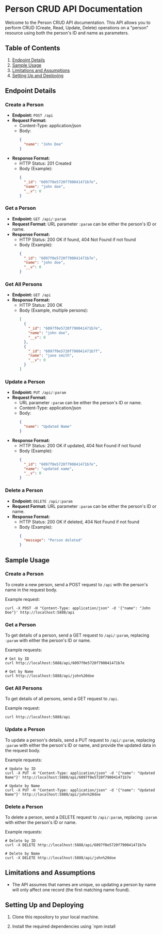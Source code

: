 

# Person CRUD API Documentation

Welcome to the Person CRUD API documentation. This API allows you to perform CRUD (Create, Read, Update, Delete) operations on a "person" resource using both the person's ID and name as parameters.

## Table of Contents

1. [Endpoint Details](#endpoint-details)
2. [Sample Usage](#sample-usage)
3. [Limitations and Assumptions](#limitations-and-assumptions)
4. [Setting Up and Deploying](#setting-up-and-deploying)

## Endpoint Details

### Create a Person

- **Endpoint:** `POST /api`
- **Request Format:**
  - Content-Type: application/json
  - Body:
    ```json
    {
      "name": "John Doe"
    }
    ```
- **Response Format:**
  - HTTP Status: 201 Created
  - Body (Example):
    ```json
    {
      "_id": "6097f0e5720f790041471b7e",
      "name": "john doe",
      "__v": 0
    }
    ```

### Get a Person

- **Endpoint:** `GET /api/:param`
- **Request Format:** URL parameter `:param` can be either the person's ID or name.
- **Response Format:**
  - HTTP Status: 200 OK if found, 404 Not Found if not found
  - Body (Example):
    ```json
    {
      "_id": "6097f0e5720f790041471b7e",
      "name": "john doe",
      "__v": 0
    }
    ```

### Get All Persons

- **Endpoint:** `GET /api`
- **Response Format:**
  - HTTP Status: 200 OK
  - Body (Example, multiple persons):
    ```json
    [
      {
        "_id": "6097f0e5720f790041471b7e",
        "name": "john doe",
        "__v": 0
      },
      {
        "_id": "6097f0e5720f790041471b7f",
        "name": "jane smith",
        "__v": 0
      }
    ]
    ```

### Update a Person

- **Endpoint:** `PUT /api/:param`
- **Request Format:**
  - URL parameter `:param` can be either the person's ID or name.
  - Content-Type: application/json
  - Body:
    ```json
    {
      "name": "Updated Name"
    }
    ```
- **Response Format:**
  - HTTP Status: 200 OK if updated, 404 Not Found if not found
  - Body (Example):
    ```json
    {
      "_id": "6097f0e5720f790041471b7e",
      "name": "updated name",
      "__v": 0
    }
    ```

### Delete a Person

- **Endpoint:** `DELETE /api/:param`
- **Request Format:** URL parameter `:param` can be either the person's ID or name.
- **Response Format:**
  - HTTP Status: 200 OK if deleted, 404 Not Found if not found
  - Body (Example):
    ```json
    {
      "message": "Person deleted"
    }
    ```

## Sample Usage

### Create a Person

To create a new person, send a POST request to `/api` with the person's name in the request body.

Example request:
```shell
curl -X POST -H "Content-Type: application/json" -d '{"name": "John Doe"}' http://localhost:5888/api
```

### Get a Person

To get details of a person, send a GET request to `/api/:param`, replacing `:param` with either the person's ID or name.

Example requests:
```shell
# Get by ID
curl http://localhost:5888/api/6097f0e5720f790041471b7e

# Get by Name
curl http://localhost:5888/api/john%20doe
```

### Get All Persons

To get details of all persons, send a GET request to `/api`.

Example request:
```shell
curl http://localhost:5888/api
```

### Update a Person

To update a person's details, send a PUT request to `/api/:param`, replacing `:param` with either the person's ID or name, and provide the updated data in the request body.

Example requests:
```shell
# Update by ID
curl -X PUT -H "Content-Type: application/json" -d '{"name": "Updated Name"}' http://localhost:5888/api/6097f0e5720f790041471b7e

# Update by Name
curl -X PUT -H "Content-Type: application/json" -d '{"name": "Updated Name"}' http://localhost:5888/api/john%20doe
```

### Delete a Person

To delete a person, send a DELETE request to `/api/:param`, replacing `:param` with either the person's ID or name.

Example requests:
```shell
# Delete by ID
curl -X DELETE http://localhost:5888/api/6097f0e5720f790041471b7e

# Delete by Name
curl -X DELETE http://localhost:5888/api/john%20doe
```

## Limitations and Assumptions

- The API assumes that names are unique, so updating a person by name will only affect one record (the first matching name found).

## Setting Up and Deploying

1. Clone this repository to your local machine.

2. Install the required dependencies using `npm install